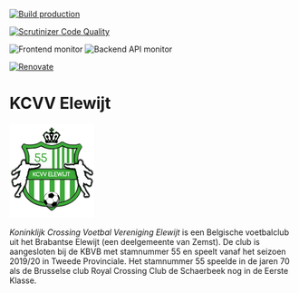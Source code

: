 [![Build production](https://github.com/soniCaH/KCVV-Elewijt-Gatsby/actions/workflows/netlify-master.yml/badge.svg)](https://github.com/soniCaH/KCVV-Elewijt-Gatsby/actions/workflows/netlify-master.yml)

[![Scrutinizer Code Quality](https://scrutinizer-ci.com/g/soniCaH/KCVV-Elewijt-Gatsby/badges/quality-score.png?b=master)](https://scrutinizer-ci.com/g/soniCaH/KCVV-Elewijt-Gatsby/?branch=master)

<img src="https://img.shields.io/website?down_color=red&down_message=FRONTEND%20DOWN&up_color=%23BADA55&up_message=FRONTEND%20UP&url=https%3A%2F%2Fwww.kcvvelewijt.be" alt="Frontend monitor" />

<img src="https://img.shields.io/website?down_color=red&down_message=CONTENT%20API%20DOWN&up_color=%23BADA55&up_message=CONTENT%20API%20UP&url=https%3A%2F%2Fapi.kcvvelewijt.be%2Fjsonapi" alt="Backend API monitor" />

[![Renovate](https://img.shields.io/badge/renovate-enabled-brightgreen.svg)](https://renovatebot.com)

# KCVV Elewijt

<img src="https://github.com/soniCaH/KCVV-Elewijt-Gatsby/blob/master/src/images/logo-flat.png?raw=true" alt="KCVV Elewijt Logo kroon" />

*Koninklijk Crossing Voetbal Vereniging Elewijt* is een Belgische voetbalclub uit het Brabantse Elewijt (een deelgemeente van Zemst). De club is aangesloten bij de KBVB met stamnummer 55 en speelt vanaf het seizoen 2019/20 in Tweede Provinciale. Het stamnummer 55 speelde in de jaren 70 als de Brusselse club Royal Crossing Club de Schaerbeek nog in de Eerste Klasse.
